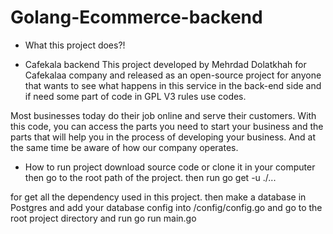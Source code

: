 # Golang-Ecommerce-backend
- What this project does?!

- Cafekala backend
This project developed by Mehrdad Dolatkhah for Cafekalaa company and released as an open-source project for anyone that wants to see what happens in this service in the back-end side and if need some part of code in GPL V3 rules use codes.


Most businesses today do their job online and serve their customers. With this code, you can access the parts you need to start your business and the parts that will help you in the process of developing your business. And at the same time be aware of how our company operates.



- How to run project
download source code or clone it in your computer then go to the root path of the project. then run 
go get -u ./...

for get all the dependency used in this project. then make a database in Postgres and add your database config into /config/config.go
and go to the root project directory and run 
go run main.go
